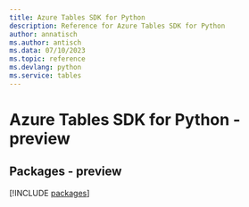```yaml
---
title: Azure Tables SDK for Python
description: Reference for Azure Tables SDK for Python
author: annatisch
ms.author: antisch
ms.data: 07/10/2023
ms.topic: reference
ms.devlang: python
ms.service: tables
---
```

# Azure Tables SDK for Python - preview
## Packages - preview
[!INCLUDE [packages](tables-index.md)]